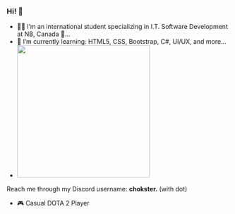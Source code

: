 ### Hi! 👋

- 🧑‍💻 I’m an international student specializing in I.T. Software Development at NB, Canada 🍁...
- 🌱 I’m currently learning: HTML5, CSS, Bootstrap, C#, UI/UX, and more...
- <img src="https://user-images.githubusercontent.com/74038190/235294015-47144047-25ab-417c-af1b-6746820a20ff.gif" width="300">
 Reach me through my Discord username: <b>chokster.</b> (with dot)
- 🎮 Casual DOTA 2 Player

